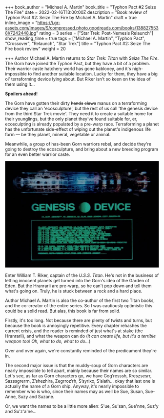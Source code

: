 +++
book_author = "Michael A. Martin"
book_title = "Typhon Pact #2 Seize The Fire"
date = 2022-02-16T13:00:00Z
description = "Book review of Typhon Pact #2: Seize The Fire by Michael A. Martin"
draft = true
inline_image = "https://i.gr-assets.com/images/S/compressed.photo.goodreads.com/books/1388275538l/7242448.jpg"
rating = 3
series = ["Star Trek: Post-Nemesis Relaunch"]
show_reading_time = true
tags = ["Michael A. Martin", "Typhon Pact", "Crossover", "Relaunch", "Star Trek"]
title = "Typhon Pact #2: Seize The Fire book review"
weight = 20

+++
Author Michael A. Martin returns to _Star Trek: Titan_ with _Seize The Fire_. The Gorn have joined the Typhon Pact, but they have a bit of a problem. Their warrior caste hatchery world has gone kablooey, and it's nigh-impossible to find another suitable location. Lucky for them, they have a big ol' terraforming device lying about. But Riker isn't so keen on the idea of them using it...

**Spoilers ahead!**

<!--more-->

The Gorn have gotten their dirty ~~hands~~ ~~claws~~ manus on a terraforming device they call an 'ecosculpture', but the rest of us call 'the genesis device from the third Star Trek movie'. They need it to create a suitable home for their younglings, but the only planet they've found suitable for, er, ecosculpting is already populated by a pre-warp race. Terraforming a planet has the unfortunate side-effect of wiping out the planet's indigenous life form — be they planet, mineral, vegetable or animal. 

Meanwhile, a group of has-been Gorn warriors rebel, and decide they're going to destroy the ecosculpture, and bring about a new breeding program for an even better warrior caste.

![](/uploads/genesis_device_schematics.jpeg)

Enter William T. Riker, captain of the _U.S.S. Titan_. He's not in the business of letting innocent planets get turned into the Gorn's idea of the Garden of Eden. But the Hranrarii are pre-warp, so he can't pop down and tell them what's going on. Truly, he is stuck between a rock and a hard place.

Author Michael A. Martin is also the co-author of the first two Titan books, and the co-creator of the entire series. So I was cautiously optimistic this could be a solid read. But alas, this book is far from solid. 

Firstly, it's too long. Not because there are plenty of twists and turns, but because the book is annoyingly repetitive. Every chapter rehashes the current crisis, and the reader is reminded of just what's at stake (the Hranrarii), and what the weapon can do (_it can create life, but it's a terrible weapon too! Oh, what to do, what to do..._) 

Over and over again, we're constantly reminded of the predicament they're in.

The second major issue is that the muddy-soup of Gorn characters are nearly impossible to tell apart, mainly because their names are so similar. Let's see, as far as Gorn characters go, we have Gog’resssh, Rreszsesrr, Sazssgrerrn, Z’shezhira, Zegrroz’rh, S’syrixx, S’alath... okay that last one is actually the name of a Gorn ship. Anyway, it's nearly impossible to remember who is who, since their names may as well be Sue, Susan, Sue-Anne, Suzy and Suzane. 

Or, we want the names to be a little more alien: S'ue, Su'san, Sue'nne, Suz'y and Su'z'a'ne...